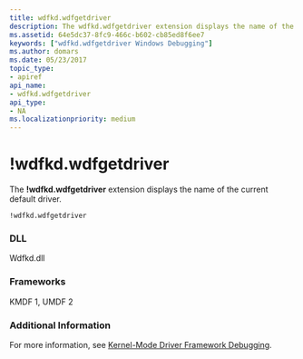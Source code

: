 ```yaml
---
title: wdfkd.wdfgetdriver
description: The wdfkd.wdfgetdriver extension displays the name of the current default driver.
ms.assetid: 64e5dc37-8fc9-466c-b602-cb85ed8f6ee7
keywords: ["wdfkd.wdfgetdriver Windows Debugging"]
ms.author: domars
ms.date: 05/23/2017
topic_type:
- apiref
api_name:
- wdfkd.wdfgetdriver
api_type:
- NA
ms.localizationpriority: medium
---
```


# !wdfkd.wdfgetdriver


The **!wdfkd.wdfgetdriver** extension displays the name of the current default driver.

```dbgcmd
!wdfkd.wdfgetdriver
```

### <span id="DLL"></span><span id="dll"></span>DLL

Wdfkd.dll

### <span id="Frameworks"></span><span id="frameworks"></span><span id="FRAMEWORKS"></span>Frameworks

KMDF 1, UMDF 2

### <span id="Additional_Information"></span><span id="additional_information"></span><span id="ADDITIONAL_INFORMATION"></span>Additional Information

For more information, see [Kernel-Mode Driver Framework Debugging](kernel-mode-driver-framework-debugging.md).

 

 





